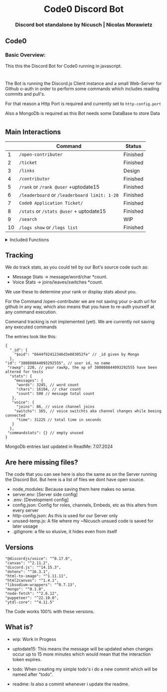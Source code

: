 <div align="center">
<h1>Code0 Discord Bot</h1>
<h3>Discord bot standalone by Nicusch | Nicolas Morawietz</h3>
</div>

## Code0

### Basic Overview:

This this the Discord Bot for Code0 running in javascript.
#
The Bot is running the Discord.js Client instance and a small Web-Server for Github o-auth in order to perform some commands which includes reading commits and pull's.

For that reason a Http Port is required and currently set to `http-config.port`

Also a MongoDb is required as this Bot needs some DataBase to store Data
#

## Main Interactions

|     | Command                                      | Status       |
| --- | ---------------------------------------------| ------------ |
| 1   | `/open-contributer`                          | Finished     |
| 2   | `/ticket`                                    | Finished     |
| 3   | `/links`                                     | Design       |
| 4   | `/contributor`                               | Finished     |
| 5   | `/rank` or `/rank @user` +uptodate15         | Finished     |
| 6   | `/leaderboard` or `/leaderboard limit: 1-20` | Finished     |
| 7   | `Code0 Application Ticket/`                  | Finished     |
| 8   | `/stats` or `/stats @user` + uptodate15      | Finished     |
| 9   | `/search`                                    | WIP          |
| 10  | `/logs show` or `/logs list`                 | Finished     |


<details>
<summary>Included Functions</summary>

1. <span style="color:green;">Auto script command upload</span>
2. <span style="color:green;">Web server for o-auth github</span>
3. <span style="color:green;">Check Languages pack's for missing entries</span>
4. <span style="color:green;">Xp on Interactions with anti spam features</span>

</details>

## Tracking

We do track stats, as you could tell by our Bot's source code such as:

- Message Stats -> message/word/char *count.
- Voice Stats -> joins/leaves/switches *count.

We use these to determine your rank or display stats about you.

For the Command /open-contributer we are not saving your o-auth url for github in any way,
which also means that you have to re-auth yourself at any command execution.

Command tracking is not implemented (yet).
We are currently not saving any executed commands

The entries look like this:

    {
      "_id": {
        "$oid": "6644f92412346d3e083052fe" // _id given by Mongo
      },
    "id": "380808844093292555", // user id, no name
     "rawxp": 220, // your rawXp, the xp of 380808844093292555 have been altered for tests
      "stats": {
        "messages": {
         "words": 3245, // word count
         "chars": 16104, // char count
         "count": 500 // message total count
       },
       "voice": {
         "joins": 86, // voice channel joins
        "switchs": 165, // voice switchts aka channel changes while beeing connected
         "time": 31225 // total time in seconds
       }
      },
     "commandstats": {} // empty unused
    }

MongoDb entries last updated in ReadMe: 7.07.2024

## Are here missing files?

The code that you can see here is also the same as on the Server running the Discord Bot.
But here is a list of files we dont have open source.

- node_modules: Because saving them here makes no sense.
- server.env: [Server side config]
- .env: [Development config] 
- config.json: Config for roles, channels, Embeds, etc as this alters from every server
- http-config.json: As this is used for our Server only
- unused-temp.js: A file where my ~Nicusch unsued code is saved for later ussage
- .gitignore: a file so elusive, it hides even from itself

## Versions

    "@discordjs/voice": "^0.17.0",
    "canvas": "^2.11.2",
    "discord.js": "^14.15.3",
    "dotenv": "^16.3.1",
    "html-to-image": "^1.11.11",
    "html2canvas": "^1.4.1",
    "libsodium-wrappers": "^0.7.13",
    "mongo": "^0.1.0",
    "node-fetch": "^2.6.12",
    "puppeteer": "^22.10.0",
    "ytdl-core": "^4.11.5"

The Code works 100% with these versions.

## What is?

- wip: Work in Progess

- uptodate15: This means the message will be updated when changes occur up to 15 more minutes which would mean that the interaction token expires.

- todo: When creating my simple todo's i do a new commit which will be named after "todo".

- readme: Is also a commit whenever i update the readme.